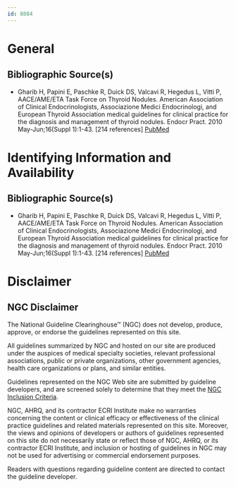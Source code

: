 ```yaml
---
id: 8884
---
```


# General

## Bibliographic Source(s)

- Gharib H, Papini E, Paschke R, Duick DS, Valcavi R, Hegedus L, Vitti P, AACE/AME/ETA Task Force on Thyroid Nodules. American Association of Clinical Endocrinologists, Associazione Medici Endocrinologi, and European Thyroid Association medical guidelines for clinical practice for the diagnosis and management of thyroid nodules. Endocr Pract. 2010 May-Jun;16(Suppl 1):1-43. [214 references] [ PubMed ](http://www.ncbi.nlm.nih.gov/entrez/query.fcgi?cmd=Retrieve&db=pubmed&dopt=Abstract&list_uids=20497938)

# Identifying Information and Availability

## Bibliographic Source(s)

- Gharib H, Papini E, Paschke R, Duick DS, Valcavi R, Hegedus L, Vitti P, AACE/AME/ETA Task Force on Thyroid Nodules. American Association of Clinical Endocrinologists, Associazione Medici Endocrinologi, and European Thyroid Association medical guidelines for clinical practice for the diagnosis and management of thyroid nodules. Endocr Pract. 2010 May-Jun;16(Suppl 1):1-43. [214 references] [ PubMed ](http://www.ncbi.nlm.nih.gov/entrez/query.fcgi?cmd=Retrieve&db=pubmed&dopt=Abstract&list_uids=20497938)

# Disclaimer

## NGC Disclaimer

The National Guideline Clearinghouse™ (NGC) does not develop, produce, approve, or endorse the guidelines represented on this site.

All guidelines summarized by NGC and hosted on our site are produced under the auspices of medical specialty societies, relevant professional associations, public or private organizations, other government agencies, health care organizations or plans, and similar entities.

Guidelines represented on the NGC Web site are submitted by guideline developers, and are screened solely to determine that they meet the [NGC Inclusion Criteria](/help-and-about/summaries/inclusion-criteria).

NGC, AHRQ, and its contractor ECRI Institute make no warranties concerning the content or clinical efficacy or effectiveness of the clinical practice guidelines and related materials represented on this site. Moreover, the views and opinions of developers or authors of guidelines represented on this site do not necessarily state or reflect those of NGC, AHRQ, or its contractor ECRI Institute, and inclusion or hosting of guidelines in NGC may not be used for advertising or commercial endorsement purposes.

Readers with questions regarding guideline content are directed to contact the guideline developer.


